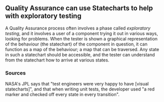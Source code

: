 ## Quality Assurance can use Statecharts to help with exploratory testing

A Quality Assurance process often involves a phase called _exploratory testing_, and it involves a user of a component trying it out in various ways, looking for problems. When the tester is shown a graphical representation of the behaviour (the statechart) of the component in question, it can function as a map of the behaviour; a map that can be traversed.  Any state in such a statechart should be accessible, and the tester can understand from the statechart how to arrive at various states.

### Sources

NASA's JPL says that "test engineers were very happy to have \[visual statecharts]", and that when writing unit tests, the developer used "a red marker and checked off every state in every transition".
